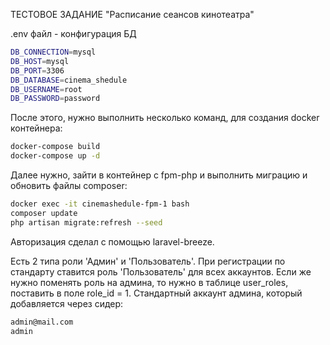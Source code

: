 ТЕСТОВОЕ ЗАДАНИЕ "Расписание сеансов кинотеатра"

.env файл - конфигурация БД
```sh
DB_CONNECTION=mysql
DB_HOST=mysql
DB_PORT=3306
DB_DATABASE=cinema_shedule
DB_USERNAME=root
DB_PASSWORD=password
```

После этого, нужно выполнить несколько команд, для создания docker контейнера:
```sh
docker-compose build
docker-compose up -d
```

Далее нужно, зайти в контейнер с fpm-php и выполнить миграцию и обновить файлы composer:
```sh
docker exec -it cinemashedule-fpm-1 bash
composer update
php artisan migrate:refresh --seed
```

Авторизация сделал с помощью laravel-breeze.

Есть 2 типа роли 'Админ' и 'Пользователь'. При регистрации по стандарту ставится роль 'Пользователь' для всех аккаунтов. Если же нужно поменять роль на админа, то нужно в таблице user_roles, поставить в поле role_id = 1.
Стандартный аккаунт админа, который добавляется через сидер:
```sh
admin@mail.com
admin
```
